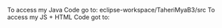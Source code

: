 To access my Java Code go to: eclipse-workspace/TaheriMyaB3/src
To access my JS + HTML Code got to: 
